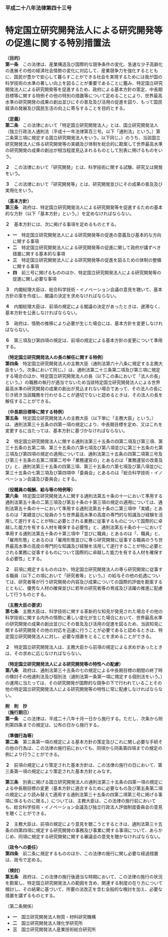 ### 平成二十八年法律第四十三号  
# 特定国立研究開発法人による研究開発等の促進に関する特別措置法  
  
**（目的）**  
**第一条**　この法律は、産業構造及び国際的な競争条件の変化、急速な少子高齢化の進展その他の経済社会情勢の変化に対応して、産業競争力を強化するとともに、国民が豊かで安心して暮らすことができる社会を実現するためには我が国の科学技術の水準の著しい向上を図ることが重要であることに鑑み、特定国立研究開発法人による研究開発等を促進するため、政府による基本方針の策定、中長期目標等に関する特例その他の特別の措置等について定めることにより、世界最高水準の研究開発の成果の創出並びにその普及及び活用の促進を図り、もって国民経済の発展及び国民生活の向上に寄与することを目的とする。  
  
**（定義）**  
**第二条**　この法律において「特定国立研究開発法人」とは、国立研究開発法人（独立行政法人通則法（平成十一年法律第百三号。以下「通則法」という。）第二条第三項に規定する国立研究開発法人をいう。以下同じ。）のうち、当該国立研究開発法人に係る研究開発等の実績及び体制を総合的に勘案して世界最高水準の研究開発の成果の創出が相当程度見込まれるものとして別表に掲げるものをいう。  
  
**２**　この法律において「研究開発」とは、科学技術に関する試験、研究又は開発をいう。  
  
**３**　この法律において「研究開発等」とは、研究開発並びにその成果の普及及び実用化をいう。  
  
**（基本方針）**  
**第三条**　政府は、特定国立研究開発法人による研究開発等を促進するための基本的な方針（以下「基本方針」という。）を定めなければならない。  
  
**２**　基本方針には、次に掲げる事項を定めるものとする。  
* **一**　特定国立研究開発法人による研究開発等の促進の意義及び基本的な方向に関する事項  
* **二**　特定国立研究開発法人による研究開発等の促進に関して政府が講ずべき措置に関する基本的な事項  
* **三**　特定国立研究開発法人による研究開発等の促進を図るための体制の整備に関する事項  
* **四**　前三号に掲げるもののほか、特定国立研究開発法人による研究開発等の促進に関し必要な事項  
  
**３**　内閣総理大臣は、総合科学技術・イノベーション会議の意見を聴いて、基本方針の案を作成し、閣議の決定を求めなければならない。  
  
**４**　内閣総理大臣は、前項の規定による閣議の決定があったときは、遅滞なく、基本方針を公表しなければならない。  
  
**５**　政府は、情勢の推移により必要が生じた場合には、基本方針を変更しなければならない。  
  
**６**　第三項及び第四項の規定は、前項の規定による基本方針の変更について準用する。  
  
**（特定国立研究開発法人の長の解任に関する特例）**  
**第四条**　特定国立研究開発法人の主務大臣（通則法第六十八条に規定する主務大臣をいう。次条において同じ。）は、通則法第二十三条第二項及び第三項に規定する場合のほか、特定国立研究開発法人の長（以下この条において「法人の長」という。）の職務の執行が適当でないため当該特定国立研究開発法人による世界最高水準の研究開発の成果の創出が見込まれない場合であって、その法人の長に引き続き当該職務を行わせることが適切でないと認めるときは、その法人の長を解任することができる。  
  
**（中長期目標等に関する特例）**  
**第五条**　特定国立研究開発法人の主務大臣（以下単に「主務大臣」という。）は、通則法第三十五条の四第一項の規定により、中長期目標を定め、又はこれを変更するに当たっては、基本方針に基づかなければならない。  
  
**２**　特定国立研究開発法人に関する通則法第三十五条の四第二項及び第三項、第三十五条の五第二項、第三十五条の六第七項及び第八項並びに第三十五条の七第三項及び第四項の規定の適用については、通則法第三十五条の四第二項第三号及び第三十五条の五第二項第二号中「業務運営の」とあるのは「業務運営の改善及び」と、通則法第三十五条の四第三項、第三十五条の六第七項及び第八項並びに第三十五条の七第三項及び第四項中「委員会」とあるのは「総合科学技術・イノベーション会議及び委員会」とする。  
  
**（役職員の報酬、給与等の特例等）**  
**第六条**　特定国立研究開発法人に関する通則法第五十条の十一において準用する通則法第五十条の二第三項及び第五十条の十第三項の規定の適用については、通則法第五十条の十一において準用する通則法第五十条の二第三項中「実績」とあるのは「実績並びに役員のうち世界最高水準の高度の専門的な知識及び経験を活用して遂行することが特に必要とされる業務に従事するものについて国際的に卓越した能力を有する人材を確保する必要性」と、通則法第五十条の十一において準用する通則法第五十条の十第三項中「並びに職員」とあるのは「、職員」と、「雇用形態」とあるのは「雇用形態並びに専ら研究開発に従事する職員のうち世界最高水準の高度の専門的な知識及び経験を活用して遂行することが特に必要とされる業務に従事するものについて国際的に卓越した能力を有する人材を確保する必要性」とする。  
  
**２**　前項に規定するもののほか、特定国立研究開発法人の専ら研究開発に従事する職員（以下この項において「研究者等」という。）の給与その他の処遇については、研究者等が行う研究開発の内容及び成果についての国際的評価を勘案するとともに、優秀な人材の確保並びに若年の研究者等の育成及び活躍の推進に配慮して行うものとする。  
  
**（主務大臣の要求）**  
**第七条**　主務大臣は、科学技術に関する革新的な知見が発見された場合その他の科学技術に関する内外の情勢に著しい変化が生じた場合において、世界最高水準の研究開発の成果の創出並びにその普及及び活用の促進を図るため、当該知見に関する研究開発その他の対応を迅速に行うことが必要であると認めるときは、特定国立研究開発法人に対し、必要な措置をとることを求めることができる。  
  
**２**　特定国立研究開発法人は、主務大臣から前項の規定による求めがあったときは、その求めに応じなければならない。  
  
**（特定国立研究開発法人による研究開発等の特性への配慮）**  
**第八条**　政府は、通則法第三十五条の七の規定による中長期目標の期間の終了時の検討その他通則法及び個別法（通則法第一条第一項に規定する個別法をいう。）の運用に当たっては、その研究開発が国際的な競争の下で行われていることその他の特定国立研究開発法人による研究開発等の特性に常に配慮しなければならない。  
  
**附　則　抄**  
**（施行期日）**  
**第一条**　この法律は、平成二十八年十月一日から施行する。ただし、次条から附則第四条までの規定は、公布の日から施行する。  
  
**（準備行為等）**  
**第二条**　第三条第一項の規定による基本方針の策定及びこれに関し必要な手続その他の行為は、この法律の施行前においても、同項から同条第四項までの規定の例により行うことができる。  
  
**２**　前項の規定により策定された基本方針は、この法律の施行の日において、第三条第一項の規定により策定された基本方針とみなす。  
  
**第三条**　別表に掲げる国立研究開発法人の通則法第三十五条の四第一項の規定による中長期目標の変更（基本方針に適合するために必要なもの及び第五条第二項の規定により読み替えて適用する通則法第三十五条の四第二項第三号に掲げる事項に係るものに限る。）については、主務大臣は、この法律の施行前においても、総合科学技術・イノベーション会議及び独立行政法人評価制度委員会の意見を聴くことができる。  
  
**２**　主務大臣は、前項の規定により意見を聴こうとするときは、通則法第三十五条の四第四項に規定する研究開発の事務及び事業に関する事項について、あらかじめ、同項に規定する研究開発に関する審議会の意見を聴かなければならない。  
  
**（政令への委任）**  
**第四条**　前二条に規定するもののほか、この法律の施行に関し必要な経過措置は、政令で定める。  
  
**（検討）**  
**第五条**　政府は、この法律の施行後適当な時期において、この法律の施行の状況を勘案し、特定国立研究開発法人の範囲を含め、関連する制度の在り方について検討し、その結果に基づいて、所要の法改正を含む全般的な検討を加え、必要な措置を講ずるものとする。  
  
（第二条関係）  
* **一**　国立研究開発法人物質・材料研究機構  
* **二**　国立研究開発法人理化学研究所  
* **三**　国立研究開発法人産業技術総合研究所  
